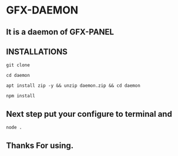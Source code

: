 # GFX-DAEMON

## It is a daemon of GFX-PANEL

## INSTALLATIONS

`git clone `

`cd daemon`

`apt install zip -y && unzip daemon.zip && cd daemon`

`npm install`

## Next step put your configure to terminal and 

`node .`

## Thanks For using.
